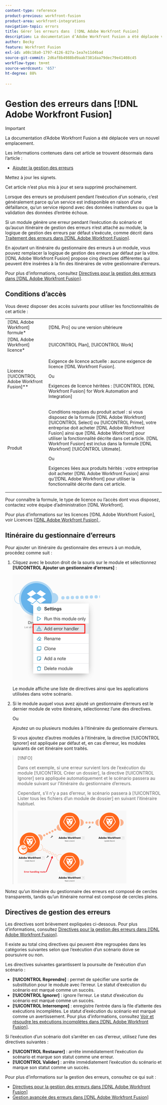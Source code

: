 ```yaml
---
content-type: reference
product-previous: workfront-fusion
product-area: workfront-integrations
navigation-topic: errors
title: Gérer les erreurs dans  [!DNL Adobe Workfront Fusion]
description: La documentation d’Adobe Workfront Fusion a été déplacée vers un nouvel emplacement. Cet article est obsolète, mais contient un lien vers le nouvel article qui couvre cette fonctionnalité.
author: Becky
feature: Workfront Fusion
exl-id: a08c18a0-1797-4126-827a-1ea7e11d4bad
source-git-commit: 2d6af8b4988bd9aab7381daa79dec79e41408c45
workflow-type: tm+mt
source-wordcount: '657'
ht-degree: 88%

---
```


# Gestion des erreurs dans [!DNL Adobe Workfront Fusion]

>[!IMPORTANT]
>
>La documentation d’Adobe Workfront Fusion a été déplacée vers un nouvel emplacement.
>
>Les informations contenues dans cet article se trouvent désormais dans l’article :
>
>* [Ajouter la gestion des erreurs](https://experienceleague.adobe.com/docs/workfront-fusion/using/create-scenarios/configure-error-handling/error-handling.html)
>
>Mettez à jour les signets.
>
>Cet article n’est plus mis à jour et sera supprimé prochainement.

Lorsque des erreurs se produisent pendant l’exécution d’un scénario, c’est généralement parce qu’un service est indisponible en raison d’une défaillance, qu’un service répond avec des données inattendues ou que la validation des données d’entrée échoue.

Si un module génère une erreur pendant l’exécution du scénario et qu’aucun itinéraire de gestion des erreurs n’est attaché au module, la logique de gestion des erreurs par défaut s’exécute, comme décrit dans [Traitement des erreurs dans  [!DNL Adobe Workfront Fusion]](../../workfront-fusion/errors/error-processing.md).

En ajoutant un itinéraire du gestionnaire des erreurs à un module, vous pouvez remplacer la logique de gestion des erreurs par défaut par la vôtre. [!DNL Adobe Workfront Fusion] propose cinq directives différentes qui peuvent être insérées à la fin des itinéraires de votre gestionnaire d’erreurs.

Pour plus d’informations, consultez [Directives pour la gestion des erreurs dans  [!DNL Adobe Workfront Fusion]](../../workfront-fusion/errors/directives-for-error-handling.md).

## Conditions d’accès

Vous devez disposer des accès suivants pour utiliser les fonctionnalités de cet article :

<table style="table-layout:auto">
 <col> 
 <col> 
 <tbody> 
  <tr> 
   <td role="rowheader">[!DNL Adobe Workfront] formule*</td> 
   <td> <p>[!DNL Pro] ou une version ultérieure</p> </td> 
  </tr> 
  <tr data-mc-conditions=""> 
   <td role="rowheader">[!DNL Adobe Workfront] licence*</td> 
   <td> <p>[!UICONTROL Plan], [!UICONTROL Work]</p> </td> 
  </tr> 
  <tr> 
   <td role="rowheader">Licence [!UICONTROL Adobe Workfront Fusion]**</td> 
   <td>
   <p>Exigence de licence actuelle : aucune exigence de licence [!DNL Workfront Fusion].</p>
   <p>Ou</p>
   <p>Exigences de licence héritées : [!UICONTROL [!DNL Workfront Fusion] for Work Automation and Integration] </p>
   </td> 
  </tr> 
  <tr> 
   <td role="rowheader">Produit</td> 
   <td>
   <p>Conditions requises du produit actuel : si vous disposez de la formule [!DNL Adobe Workfront] [!UICONTROL Select] ou [!UICONTROL Prime], votre entreprise doit acheter [!DNL Adobe Workfront Fusion] ainsi que [!DNL Adobe Workfront] pour utiliser la fonctionnalité décrite dans cet article. [!DNL Workfront Fusion] est inclus dans la formule [!DNL Workfront] [!UICONTROL Ultimate].</p>
   <p>Ou</p>
   <p>Exigences liées aux produits hérités : votre entreprise doit acheter [!DNL Adobe Workfront Fusion] ainsi qu’[!DNL Adobe Workfront] pour utiliser la fonctionnalité décrite dans cet article.</p>
   </td> 
  </tr> 
 </tbody> 
</table>

Pour connaître la formule, le type de licence ou l’accès dont vous disposez, contactez votre équipe d’administration [!DNL Workfront].

Pour plus d’informations sur les licences [!DNL Adobe Workfront Fusion], voir Licences [[!DNL Adobe Workfront Fusion] ](../../workfront-fusion/get-started/license-automation-vs-integration.md).

## Itinéraire du gestionnaire d’erreurs

Pour ajouter un itinéraire du gestionnaire des erreurs à un module, procédez comme suit :

1. Cliquez avec le bouton droit de la souris sur le module et sélectionnez **[!UICONTROL Ajouter un gestionnaire d’erreurs]** :

   ![](assets/error-handler-route.png)

   Le module affiche une liste de directives ainsi que les applications utilisées dans votre scénario.

1. Si le module auquel vous avez ajouté un gestionnaire d’erreurs est le dernier module de votre itinéraire, sélectionnez l’une des directives.

   Ou

   Ajoutez un ou plusieurs modules à l’itinéraire du gestionnaire d’erreurs.

   Si vous ajoutez d’autres modules à l’itinéraire, la directive [!UICONTROL Ignorer] est appliquée par défaut et, en cas d’erreur, les modules suivants de cet itinéraire sont traités.


>[!INFO]
>
>Dans cet exemple, si une erreur survient lors de l’exécution du module [!UICONTROL Créer un dossier], la directive [!UICONTROL Ignorer] sera appliquée automatiquement et le scénario passera au module suivant sur l’itinéraire du gestionnaire d’erreurs.
>
>Cependant, s’il n’y a pas d’erreur, le scénario passera à [!UICONTROL Lister tous les fichiers d’un module de dossier] en suivant l’itinéraire habituel.
>
>![](assets/if-there-is-no-error-350x234.png)

Notez qu’un itinéraire du gestionnaire des erreurs est composé de cercles transparents, tandis qu’un itinéraire normal est composé de cercles pleins.

## Directives de gestion des erreurs

Les directives sont brièvement expliquées ci-dessous. Pour plus d’informations, consultez [Directives pour la gestion des erreurs dans  [!DNL Adobe Workfront Fusion]](../../workfront-fusion/errors/directives-for-error-handling.md).

Il existe au total cinq directives qui peuvent être regroupées dans les catégories suivantes selon que l’exécution d’un scénario doive se poursuivre ou non.

Les directives suivantes garantissent la poursuite de l’exécution d’un scénario :

* **[!UICONTROL Reprendre]** : permet de spécifier une sortie de substitution pour le module avec l’erreur. Le statut d’exécution du scénario est marqué comme un succès.
* **[!UICONTROL Ignorer]** : ignore l’erreur. Le statut d’exécution du scénario est marqué comme un succès.
* **[!UICONTROL Interrompre]** : enregistre l’entrée dans la file d’attente des exécutions incomplètes. Le statut d’exécution du scénario est marqué comme un avertissement. Pour plus d’informations, consultez [Voir et résoudre les exécutions incomplètes dans  [!DNL Adobe Workfront Fusion]](../../workfront-fusion/scenarios/view-and-resolve-incomplete-executions.md).

Si l’exécution d’un scénario doit s’arrêter en cas d’erreur, utilisez l’une des directives suivantes :

* **[!UICONTROL Restaurer]** : arrête immédiatement l’exécution du scénario et marque son statut comme une erreur.
* **[!UICONTROL Valider]** : arrête immédiatement l’exécution du scénario et marque son statut comme un succès.

Pour plus d’informations sur la gestion des erreurs, consultez ce qui suit :

* [Directives pour la gestion des erreurs dans  [!DNL Adobe Workfront Fusion]](../../workfront-fusion/errors/directives-for-error-handling.md)
* [Gestion avancée des erreurs dans  [!DNL Adobe Workfront Fusion]](../../workfront-fusion/errors/advanced-error-handling.md)